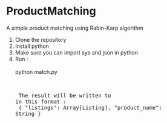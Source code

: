 # ProductMatching
A simple product matching using Rabin-Karp algorithm

1) Clone the repository<br />
2) Install python<br />
3) Make sure you can import sys and json in python<br />
4) Run :<br />
    <br />
    python match.py <products file> <listing file> <result file>
    <br />
    <br />
    The result will be written to <result file> in this format :<br />
      {
        "listings": Array[Listing], 
        "product_name": String
      }
